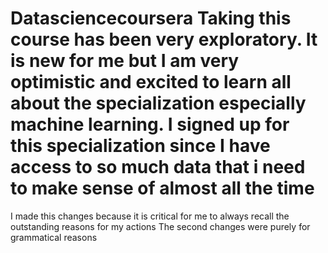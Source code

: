 # Datasciencecoursera Taking this course has been very exploratory. It is new for me but I am very optimistic and excited to learn all about the specialization especially machine learning. I signed up for this specialization since I have access to so much data that i need to make sense of almost all the time

I made this changes because it is critical for me to always recall the outstanding reasons for my actions
The second changes were purely for grammatical reasons
